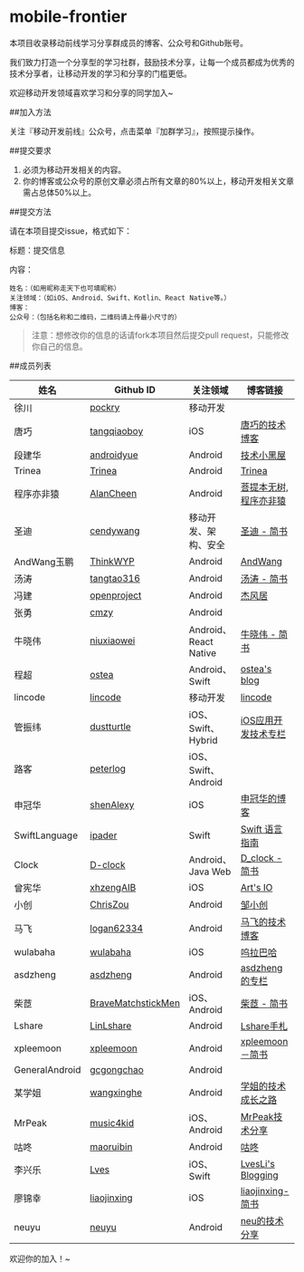 # mobile-frontier

本项目收录移动前线学习分享群成员的博客、公众号和Github账号。

我们致力打造一个分享型的学习社群，鼓励技术分享，让每一个成员都成为优秀的技术分享者，让移动开发的学习和分享的门槛更低。

欢迎移动开发领域喜欢学习和分享的同学加入~

##加入方法

关注『移动开发前线』公众号，点击菜单『加群学习』，按照提示操作。

##提交要求

1. 必须为移动开发相关的内容。
2. 你的博客或公众号的原创文章必须占所有文章的80%以上，移动开发相关文章需占总体50%以上。

##提交方法

请在本项目提交issue，格式如下：


标题：提交信息

内容：

```
姓名：（如用昵称走天下也可填昵称）
关注领域：（如iOS、Android、Swift、Kotlin、React Native等。）
博客：
公众号：（包括名称和二维码，二维码请上传最小尺寸的）
```

> 注意：想修改你的信息的话请fork本项目然后提交pull request，只能修改你自己的信息。


##成员列表

| 姓名 | Github ID | 关注领域| 博客链接 | 公众号名称 |
| --- | --- | --- | --- | --- |
| 徐川 | [pockry](http://github.com/pockry) | 移动开发 |  | [移动开发前线](assets/images/qrcode_for_gh_dc045507492c_258.jpg) |
| 唐巧 | [tangqiaoboy](https://github.com/tangqiaoboy) | iOS | [唐巧的技术博客](http://blog.devtang.com/) | [iOS开发](assets/images/tangqiao.jpg) |
| 段建华 | [androidyue](https://github.com/androidyue)  | Android | [技术小黑屋](http://droidyue.com/) | |
| Trinea | [Trinea](https://github.com/Trinea) | Android | [Trinea](http://www.trinea.cn/) | [codeKK](assets/images/codekk.jpg) |
| 程序亦非猿 | [AlanCheen](https://github.com/AlanCheen) | Android | [菩提本无树,程序亦非猿](http://yifeiyuan.me/) | [程序亦非猿](assets/images/yifeiyuan.jpg) |
| 圣迪 | [cendywang](https://github.com/cendywang) | 移动开发、架构、安全 | [圣迪 - 简书](http://www.jianshu.com/users/a774b58c9b89) |   |
| AndWang玉鹏 | [ThinkWYP](https://github.com/ThinkWYP) | Android | [AndWang](http://yupengt66y.wang/) | |
| 汤涛 | [tangtao316](https://github.com/tangtao316) | Android | [汤涛 - 简书](http://www.jianshu.com/users/8397d05ad09f) | [Android程序员](assets/images/tangtao.jpg) |
| 冯建 | [openproject](https://github.com/openproject) | Android | [杰风居](http://www.jayfeng.com/) |   |
| 张勇 | [cmzy](https://github.com/cmzy) | Android |   |   |
| 牛晓伟 | [niuxiaowei](https://github.com/niuxiaowei) | Android、React Native | [牛晓伟 - 简书](http://www.jianshu.com/users/2ce7b74b592b) |   |
| 程超 | [ostea](https://github.com/ostea) | Android、Swift | [ostea's blog](http://blog.csdn.net/ostea) |   |
| lincode | [lincode](https://github.com/lincode) | 移动开发 | [lincode](https://lincode.github.io/) |  |
| 管振纬 | [dustturtle](https://github.com/dustturtle) | iOS、Swift、Hybrid | [iOS应用开发技术专栏](http://blog.csdn.net/openglnewbee) |   |
| 路客 | [peterlog](https://github.com/peterlog) | iOS、Swift、Android |   | [湘籍程序员](assets/images/luke.jpg) |
| 申冠华 | [shenAlexy](https://github.com/shenAlexy) | iOS | [申冠华的博客](http://blog.csdn.net/shenguanhua) | [iOS干货分享](assets/images/shenguanhua.jpg) |
| SwiftLanguage | [ipader](https://github.com/shenAlexy) | Swift | [Swift 语言指南](http://dev.swiftguide.cn/) | [SwiftLanguage](assets/images/swiftlanguage.jpg) |
| Clock | [D-clock](https://github.com/D-clock) | Android、Java Web | [D_clock - 简书](http://www.jianshu.com/users/ec95b5891948) |   |
| 曾宪华 | [xhzengAIB](https://github.com/xhzengAIB) | iOS | [Art's IO](http://zengxianhua.com/) |   |
| 小创 | [ChrisZou](https://github.com/ChrisZou) | Android | [邹小创](http://chriszou.com/) | [小创作](assets/images/xiaochuang.jpg) |
| 马飞 | [logan62334](https://github.com/logan62334) | Android | [马飞的技术博客](http://mafei.me/) | [FullStackEngineer](assets/images/mafei.jpg) |
| wulabaha | [wulabaha](https://github.com/wulabaha) | iOS | [呜拉巴哈](http://ianhao.cn/) |  |
| asdzheng | [asdzheng](https://github.com/asdzheng) | Android | [asdzheng的专栏](http://blog.csdn.net/asdzheng) |  |
| 柴茝 | [BraveMatchstickMen](https://github.com/BraveMatchstickMen) | iOS、Android | [柴茝 - 简书](http://www.jianshu.com/users/fddb055efe32/latest_articles) | |
| Lshare | [LinLshare](https://github.com/LinLshare) | Android | [Lshare手札](http://lshare.me/) |  |
| xpleemoon | [xpleemoon](https://github.com/xpleemoon) | Android | [xpleemoon－简书](http://www.jianshu.com/users/ac4f127d5150) | |
| GeneralAndroid | [gcgongchao](https://github.com/gcgongchao) | Android |  | |
| 某学姐 | [wangxinghe](https://github.com/wangxinghe) | Android | [学姐的技术成长之路](http://wangxinghe.me/) | [学姐的IT专栏](assets/images/mouxuejie.jpg) |
| MrPeak | [music4kid](https://github.com/music4kid) | iOS、Android | [MrPeak技术分享](http://mrpeak.cn/) | MrPeakTech |
| 咕咚 | [maoruibin](https://github.com/maoruibin) | Android | [咕咚](http://gudong.name/) |  |
| 李兴乐 | [Lves](https://github.com/Lves) | iOS、Swift | [LvesLi's Blogging](http://www.lvesli.com/) | [乐Coding](assets/images/lixingle.jpg) |
| 廖锦幸 | [liaojinxing](https://github.com/liaojinxing) | iOS | [liaojinxing-简书](http://www.jianshu.com/users/25481f0294aa) | [iOS开发探索](assets/images/liaojinxing.jpg) |
| neuyu | [neuyu](https://github.com/neuyu) | Android |[neu的技术分享](https://segmentfault.com/blog/neu)



 
 欢迎你的加入！~
